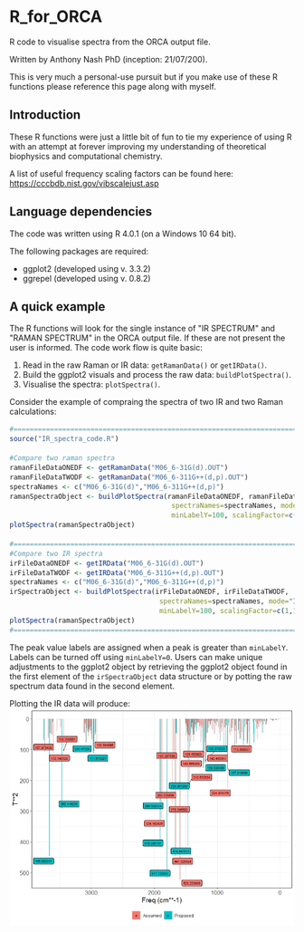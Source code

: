 # R_for_ORCA
R code to visualise spectra from the ORCA output file. 

Written by Anthony Nash PhD (inception: 21/07/200). 

This is very much a personal-use pursuit but if you make use of these R functions please reference this page along with myself. 

## Introduction
These R functions were just a little bit of fun to tie my experience of using R with an attempt at forever improving my understanding of theoretical biophysics and computational chemistry. 

A list of useful frequency scaling factors can be found here: https://cccbdb.nist.gov/vibscalejust.asp

## Language dependencies
The code was written using R 4.0.1 (on a Windows 10 64 bit).

The following packages are required:
  * ggplot2 (developed using v. 3.3.2)
  * ggrepel (developed using v. 0.8.2)

## A quick example
The R functions will look for the single instance of "IR SPECTRUM" and "RAMAN SPECTRUM" in the ORCA output file. If these are not present the user is informed. 
The code work flow is quite basic:
1. Read in the raw Raman or IR data: `getRamanData()` or `getIRData()`.
2. Build the ggplot2 visuals and process the raw data: `buildPlotSpectra()`.
3. Visualise the spectra: `plotSpectra()`.

Consider the example of compraing the spectra of two IR and two Raman calculations:

```r
#===============================================================================
source("IR_spectra_code.R")

#Compare two raman spectra
ramanFileDataONEDF <- getRamanData("M06_6-31G(d).OUT")
ramanFileDataTWODF <- getRamanData("M06_6-311G++(d,p).OUT") 
spectraNames <- c("M06_6-31G(d)","M06_6-311G++(d,p)")
ramanSpectraObject <- buildPlotSpectra(ramanFileDataONEDF, ramanFileDataTWODF,
                                        spectraNames=spectraNames, mode="RAMAN", 
                                        minLabelY=100, scalingFactor=c(0.947,0.950))
plotSpectra(ramanSpectraObject)

#===============================================================================
#Compare two IR spectra
irFileDataONEDF <- getIRData("M06_6-31G(d).OUT")
irFileDataTWODF <- getIRData("M06_6-311G++(d,p).OUT") 
spectraNames <- c("M06_6-31G(d)","M06_6-311G++(d,p)")
irSpectraObject <- buildPlotSpectra(irFileDataONEDF, irFileDataTWODF,
                                     spectraNames=spectraNames, mode="IR", 
                                     minLabelY=100, scalingFactor=c(1,1))
plotSpectra(ramanSpectraObject)
#===============================================================================
```
The peak value labels are assigned when a peak is greater than `minLabelY`. Labels can be turned off using `minLabelY=0`. Users can make unique adjustments to the ggplot2 object by retrieving the ggplot2 object found in the first element of the `irSpectraObject` data structure or by potting the raw spectrum data found in the second element.  

Plotting the IR data will produce:
![alt text](https://github.com/acnash/R_for_ORCA/blob/master/Two_IR.jpeg "2 IR spectra")
